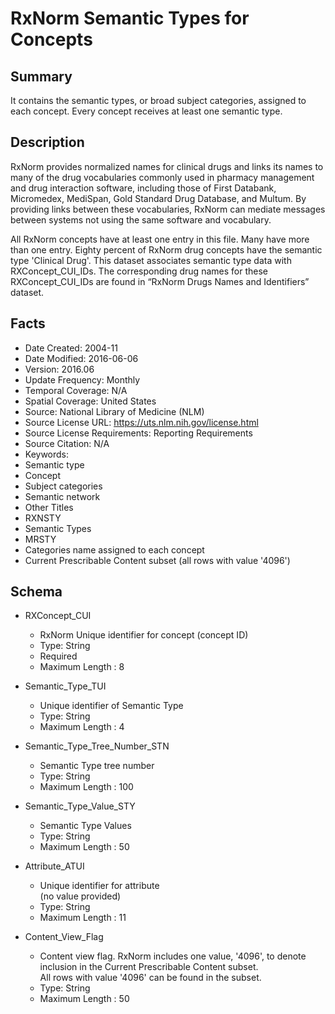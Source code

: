# RxNorm Semantic Types for Concepts

## Summary
It contains the semantic types, or broad subject categories, assigned to each concept. Every concept receives at least one semantic type.

## Description
RxNorm provides normalized names for clinical drugs and links its names to many of the drug vocabularies commonly used in pharmacy management and drug interaction software, including those of First Databank, Micromedex, MediSpan, Gold Standard Drug Database, and Multum. By providing links between these vocabularies, RxNorm can mediate messages between systems not using the same software and vocabulary.

All RxNorm concepts have at least one entry in this file. Many have more than one entry. Eighty percent of RxNorm drug concepts have the semantic type 'Clinical Drug'. This dataset associates semantic type data with RXConcept_CUI_IDs. The corresponding drug names for these RXConcept_CUI_IDs are found in “RxNorm Drugs Names and Identifiers” dataset.

## Facts
- Date Created: 2004-11
- Date Modified: 2016-06-06
- Version: 2016.06
- Update Frequency: Monthly
- Temporal Coverage: N/A
- Spatial Coverage: United States
- Source: National Library of Medicine (NLM)
- Source License URL: https://uts.nlm.nih.gov/license.html
- Source License Requirements: Reporting Requirements
- Source Citation: N/A
- Keywords: 
 - Semantic type
 - Concept
 - Subject categories
 - Semantic network
- Other Titles
 - RXNSTY
 - Semantic Types
 - MRSTY
 - Categories name assigned to each concept
 - Current Prescribable Content subset (all rows with value '4096')

## Schema
- RXConcept_CUI
  - RxNorm Unique identifier for concept (concept ID)
  - Type: String
  - Required
  - Maximum Length : 8
  
- Semantic_Type_TUI
  - Unique identifier of Semantic Type
  - Type: String
  - Maximum Length : 4

- Semantic_Type_Tree_Number_STN
  - Semantic Type tree number
  - Type: String
  - Maximum Length : 100

- Semantic_Type_Value_STY
  - Semantic Type Values
  - Type: String
  - Maximum Length : 50

- Attribute_ATUI
  - Unique identifier for attribute  
  (no value provided)
  - Type: String
  - Maximum Length : 11
  
- Content_View_Flag
  - Content view flag. RxNorm includes one value, '4096', to denote inclusion in the Current Prescribable Content subset.  
  All rows with value '4096' can be found in the subset.
  - Type: String
  - Maximum Length : 50
